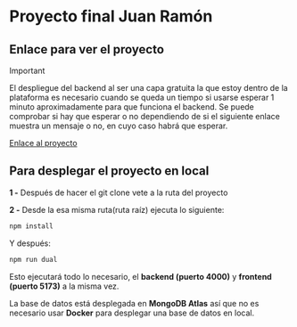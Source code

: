 # Proyecto final Juan Ramón

## Enlace para ver el proyecto

> [!IMPORTANT]
> El despliegue del backend al ser una capa gratuita la que estoy dentro de la plataforma es necesario cuando se queda un tiempo si usarse esperar 1 minuto aproximadamente para que funciona el backend. Se puede comprobar si hay que esperar o no dependiendo de si el siguiente enlace muestra un mensaje o no, en cuyo caso habrá que esperar.

[Enlace al proyecto](https://task-master-3q3ne1zqx-juanrabaros-projects.vercel.app/)

## Para desplegar el proyecto en local

**1 -** Después de hacer el git clone vete a la ruta del proyecto

**2 -** Desde la esa misma ruta(ruta raíz) ejecuta lo siguiente:

```javascript
npm install
```

Y después:

```javascript
npm run dual
```

Esto ejecutará todo lo necesario, el **backend (puerto 4000)** y **frontend (puerto 5173)** a la misma vez.

La base de datos está desplegada en **MongoDB Atlas** así que no es necesario usar **Docker** para desplegar una base de datos en local.
